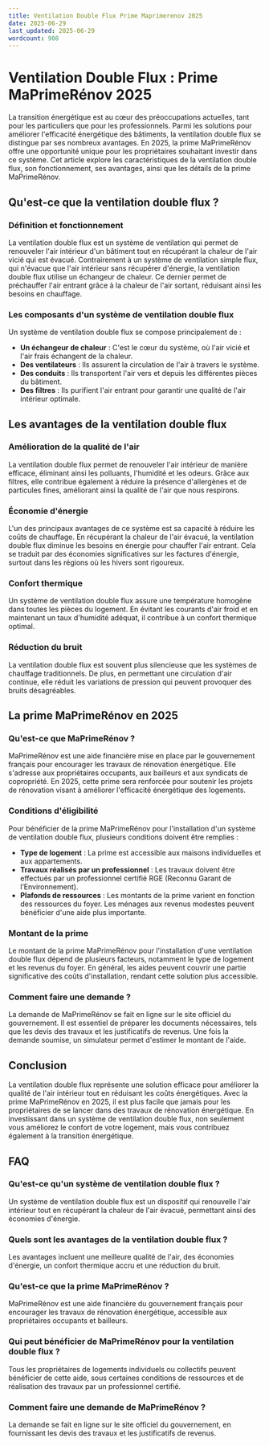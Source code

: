```yaml
---
title: Ventilation Double Flux Prime Maprimerenov 2025
date: 2025-06-29
last_updated: 2025-06-29
wordcount: 908
---
```


# Ventilation Double Flux : Prime MaPrimeRénov 2025

La transition énergétique est au cœur des préoccupations actuelles, tant pour les particuliers que pour les professionnels. Parmi les solutions pour améliorer l'efficacité énergétique des bâtiments, la ventilation double flux se distingue par ses nombreux avantages. En 2025, la prime MaPrimeRénov offre une opportunité unique pour les propriétaires souhaitant investir dans ce système. Cet article explore les caractéristiques de la ventilation double flux, son fonctionnement, ses avantages, ainsi que les détails de la prime MaPrimeRénov.

## Qu'est-ce que la ventilation double flux ?

### Définition et fonctionnement

La ventilation double flux est un système de ventilation qui permet de renouveler l'air intérieur d'un bâtiment tout en récupérant la chaleur de l'air vicié qui est évacué. Contrairement à un système de ventilation simple flux, qui n'évacue que l'air intérieur sans récupérer d'énergie, la ventilation double flux utilise un échangeur de chaleur. Ce dernier permet de préchauffer l'air entrant grâce à la chaleur de l'air sortant, réduisant ainsi les besoins en chauffage.

### Les composants d'un système de ventilation double flux

Un système de ventilation double flux se compose principalement de :

- **Un échangeur de chaleur** : C'est le cœur du système, où l'air vicié et l'air frais échangent de la chaleur.
- **Des ventilateurs** : Ils assurent la circulation de l'air à travers le système.
- **Des conduits** : Ils transportent l'air vers et depuis les différentes pièces du bâtiment.
- **Des filtres** : Ils purifient l'air entrant pour garantir une qualité de l'air intérieur optimale.

## Les avantages de la ventilation double flux

### Amélioration de la qualité de l'air

La ventilation double flux permet de renouveler l'air intérieur de manière efficace, éliminant ainsi les polluants, l'humidité et les odeurs. Grâce aux filtres, elle contribue également à réduire la présence d'allergènes et de particules fines, améliorant ainsi la qualité de l'air que nous respirons.

### Économie d'énergie

L'un des principaux avantages de ce système est sa capacité à réduire les coûts de chauffage. En récupérant la chaleur de l'air évacué, la ventilation double flux diminue les besoins en énergie pour chauffer l'air entrant. Cela se traduit par des économies significatives sur les factures d'énergie, surtout dans les régions où les hivers sont rigoureux.

### Confort thermique

Un système de ventilation double flux assure une température homogène dans toutes les pièces du logement. En évitant les courants d'air froid et en maintenant un taux d'humidité adéquat, il contribue à un confort thermique optimal.

### Réduction du bruit

La ventilation double flux est souvent plus silencieuse que les systèmes de chauffage traditionnels. De plus, en permettant une circulation d'air continue, elle réduit les variations de pression qui peuvent provoquer des bruits désagréables.

## La prime MaPrimeRénov en 2025

### Qu'est-ce que MaPrimeRénov ?

MaPrimeRénov est une aide financière mise en place par le gouvernement français pour encourager les travaux de rénovation énergétique. Elle s'adresse aux propriétaires occupants, aux bailleurs et aux syndicats de copropriété. En 2025, cette prime sera renforcée pour soutenir les projets de rénovation visant à améliorer l'efficacité énergétique des logements.

### Conditions d'éligibilité

Pour bénéficier de la prime MaPrimeRénov pour l'installation d'un système de ventilation double flux, plusieurs conditions doivent être remplies :

- **Type de logement** : La prime est accessible aux maisons individuelles et aux appartements.
- **Travaux réalisés par un professionnel** : Les travaux doivent être effectués par un professionnel certifié RGE (Reconnu Garant de l’Environnement).
- **Plafonds de ressources** : Les montants de la prime varient en fonction des ressources du foyer. Les ménages aux revenus modestes peuvent bénéficier d'une aide plus importante.

### Montant de la prime

Le montant de la prime MaPrimeRénov pour l'installation d'une ventilation double flux dépend de plusieurs facteurs, notamment le type de logement et les revenus du foyer. En général, les aides peuvent couvrir une partie significative des coûts d'installation, rendant cette solution plus accessible.

### Comment faire une demande ?

La demande de MaPrimeRénov se fait en ligne sur le site officiel du gouvernement. Il est essentiel de préparer les documents nécessaires, tels que les devis des travaux et les justificatifs de revenus. Une fois la demande soumise, un simulateur permet d'estimer le montant de l'aide.

## Conclusion

La ventilation double flux représente une solution efficace pour améliorer la qualité de l'air intérieur tout en réduisant les coûts énergétiques. Avec la prime MaPrimeRénov en 2025, il est plus facile que jamais pour les propriétaires de se lancer dans des travaux de rénovation énergétique. En investissant dans un système de ventilation double flux, non seulement vous améliorez le confort de votre logement, mais vous contribuez également à la transition énergétique.

## FAQ

### Qu'est-ce qu'un système de ventilation double flux ?

Un système de ventilation double flux est un dispositif qui renouvelle l'air intérieur tout en récupérant la chaleur de l'air évacué, permettant ainsi des économies d'énergie.

### Quels sont les avantages de la ventilation double flux ?

Les avantages incluent une meilleure qualité de l'air, des économies d'énergie, un confort thermique accru et une réduction du bruit.

### Qu'est-ce que la prime MaPrimeRénov ?

MaPrimeRénov est une aide financière du gouvernement français pour encourager les travaux de rénovation énergétique, accessible aux propriétaires occupants et bailleurs.

### Qui peut bénéficier de MaPrimeRénov pour la ventilation double flux ?

Tous les propriétaires de logements individuels ou collectifs peuvent bénéficier de cette aide, sous certaines conditions de ressources et de réalisation des travaux par un professionnel certifié.

### Comment faire une demande de MaPrimeRénov ?

La demande se fait en ligne sur le site officiel du gouvernement, en fournissant les devis des travaux et les justificatifs de revenus.